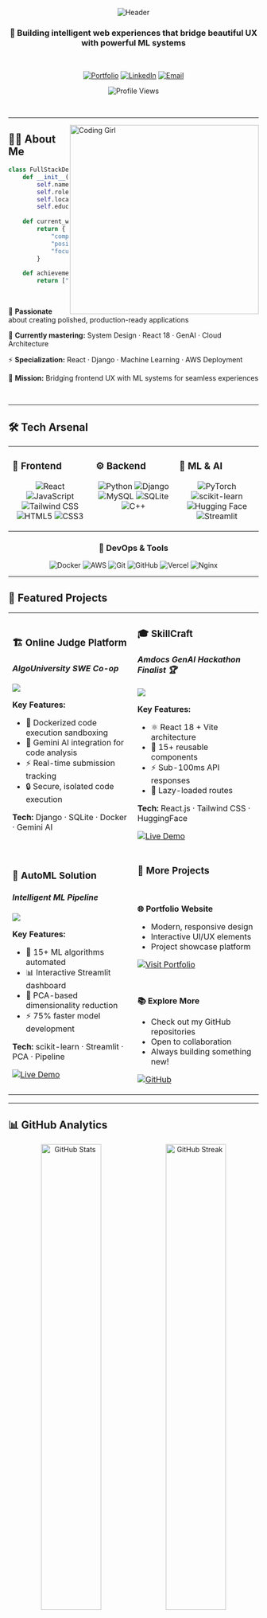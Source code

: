 <div align="center">

![Header](https://capsule-render.vercel.app/api?type=waving&color=gradient&customColorList=12,20,24&height=250&section=header&text=Purnima%20Sahoo&fontSize=90&fontAlignY=40&animation=fadeIn&fontColor=ffffff&desc=Full-Stack%20Developer%20·%20ML%20Enthusiast&descSize=20&descAlignY=60)

</div>

<div align="center">

### 💫 Building intelligent web experiences that bridge beautiful UX with powerful ML systems

<br/>

[![Portfolio](https://img.shields.io/badge/🌐_Portfolio-fullmoon.icu-FF6B9D?style=for-the-badge&labelColor=1a1a2e)](https://fullmoon.icu/)
[![LinkedIn](https://img.shields.io/badge/LinkedIn-Let's_Connect-0077B5?style=for-the-badge&logo=linkedin&logoColor=white&labelColor=1a1a2e)](https://www.linkedin.com/in/purnima-sahoo-61a566252/)
[![Email](https://img.shields.io/badge/Email-Say_Hi-EA4335?style=for-the-badge&logo=gmail&logoColor=white&labelColor=1a1a2e)](mailto:purnimajagganathsahoo@gmail.com)

![Profile Views](https://komarev.com/ghpvc/?username=Purnima2004&color=FF6B9D&style=flat-square&label=Profile+Views)

</div>

<br/>

---

<img align="right" alt="Coding Girl" width="380" src="https://cdn.dribbble.com/users/1162077/screenshots/3848914/programmer.gif">

## 👩‍💻 About Me

```python
class FullStackDeveloper:
    def __init__(self):
        self.name = "Purnima Sahoo"
        self.role = "Full-Stack Developer & ML Engineer"
        self.location = "India 🇮🇳"
        self.education = "B.Tech in Computer Science"
        
    def current_work(self):
        return {
            "company": "AlgoUniversity (YC S21)",
            "position": "SWE Co-op Intern",
            "focus": ["Online Judge Platform", "AI Integration"]
        }
    
    def achievements(self):
        return ["Amdocs GenAI Hackathon Finalist 🏆"]
```

<br/>

🎯 **Passionate** about creating polished, production-ready applications

🌱 **Currently mastering:** System Design · React 18 · GenAI · Cloud Architecture

⚡ **Specialization:** React · Django · Machine Learning · AWS Deployment

🚀 **Mission:** Bridging frontend UX with ML systems for seamless experiences

<br clear="right"/>

---

## 🛠️ Tech Arsenal

<div align="center">

<table>
<tr>
<td valign="top" width="33%">

### 🎨 Frontend
<div align="center">

![React](https://img.shields.io/badge/React-20232A?style=for-the-badge&logo=react&logoColor=61DAFB)
![JavaScript](https://img.shields.io/badge/JavaScript-323330?style=for-the-badge&logo=javascript&logoColor=F7DF1E)
![Tailwind CSS](https://img.shields.io/badge/Tailwind_CSS-38B2AC?style=for-the-badge&logo=tailwind-css&logoColor=white)
![HTML5](https://img.shields.io/badge/HTML5-E34F26?style=for-the-badge&logo=html5&logoColor=white)
![CSS3](https://img.shields.io/badge/CSS3-1572B6?style=for-the-badge&logo=css3&logoColor=white)

</div>
</td>

<td valign="top" width="33%">

### ⚙️ Backend
<div align="center">

![Python](https://img.shields.io/badge/Python-3776AB?style=for-the-badge&logo=python&logoColor=white)
![Django](https://img.shields.io/badge/Django-092E20?style=for-the-badge&logo=django&logoColor=white)
![MySQL](https://img.shields.io/badge/MySQL-005C84?style=for-the-badge&logo=mysql&logoColor=white)
![SQLite](https://img.shields.io/badge/SQLite-07405E?style=for-the-badge&logo=sqlite&logoColor=white)
![C++](https://img.shields.io/badge/C++-00599C?style=for-the-badge&logo=cplusplus&logoColor=white)

</div>
</td>

<td valign="top" width="33%">

### 🤖 ML & AI
<div align="center">

![PyTorch](https://img.shields.io/badge/PyTorch-EE4C2C?style=for-the-badge&logo=pytorch&logoColor=white)
![scikit-learn](https://img.shields.io/badge/scikit--learn-F7931E?style=for-the-badge&logo=scikit-learn&logoColor=white)
![Hugging Face](https://img.shields.io/badge/🤗_Hugging_Face-FFD21E?style=for-the-badge&logoColor=black)
![Streamlit](https://img.shields.io/badge/Streamlit-FF4B4B?style=for-the-badge&logo=Streamlit&logoColor=white)

</div>
</td>
</tr>
</table>

### 🚀 DevOps & Tools

![Docker](https://img.shields.io/badge/Docker-2CA5E0?style=for-the-badge&logo=docker&logoColor=white)
![AWS](https://img.shields.io/badge/Amazon_AWS-232F3E?style=for-the-badge&logo=amazon-aws&logoColor=white)
![Git](https://img.shields.io/badge/Git-F05032?style=for-the-badge&logo=git&logoColor=white)
![GitHub](https://img.shields.io/badge/GitHub-181717?style=for-the-badge&logo=github&logoColor=white)
![Vercel](https://img.shields.io/badge/Vercel-000000?style=for-the-badge&logo=vercel&logoColor=white)
![Nginx](https://img.shields.io/badge/Nginx-009639?style=for-the-badge&logo=nginx&logoColor=white)

</div>

---

## 🚀 Featured Projects

<div align="center">

<table>
<tr>
<td width="50%">

### 🏗️ Online Judge Platform
#### *AlgoUniversity SWE Co-op*

<a href="https://github.com/Purnima2004/OJ_Project_AlgoUniversity">
  <img src="https://github-readme-stats.vercel.app/api/pin/?username=Purnima2004&repo=OJ_Project_AlgoUniversity&theme=radical&hide_border=true&bg_color=0D1117&title_color=FF6B9D&icon_color=FFD700&text_color=FFFFFF" />
</a>

**Key Features:**
- 🐳 Dockerized code execution sandboxing
- 🤖 Gemini AI integration for code analysis
- ⚡ Real-time submission tracking
- 🔒 Secure, isolated code execution

**Tech:** Django · SQLite · Docker · Gemini AI

</td>

<td width="50%">

### 🎓 SkillCraft
#### *Amdocs GenAI Hackathon Finalist 🏆*

<a href="https://github.com/Purnima2004/SkillCraft_frontend">
  <img src="https://github-readme-stats.vercel.app/api/pin/?username=Purnima2004&repo=SkillCraft_frontend&theme=radical&hide_border=true&bg_color=0D1117&title_color=FF6B9D&icon_color=FFD700&text_color=FFFFFF" />
</a>

**Key Features:**
- ⚛️ React 18 + Vite architecture
- 🎨 15+ reusable components
- ⚡ Sub-100ms API responses
- 🔄 Lazy-loaded routes

**Tech:** React.js · Tailwind CSS · HuggingFace

[![Live Demo](https://img.shields.io/badge/Live_Demo-Visit_Site-FF6B9D?style=for-the-badge&logo=vercel&logoColor=white)](https://course-craft-front.vercel.app/)

</td>
</tr>

<tr>
<td width="50%">

### 🤖 AutoML Solution
#### *Intelligent ML Pipeline*

<a href="https://github.com/Purnima2004/AutoML-Solution">
  <img src="https://github-readme-stats.vercel.app/api/pin/?username=Purnima2004&repo=AutoML-Solution&theme=radical&hide_border=true&bg_color=0D1117&title_color=FF6B9D&icon_color=FFD700&text_color=FFFFFF" />
</a>

**Key Features:**
- 🔄 15+ ML algorithms automated
- 📊 Interactive Streamlit dashboard
- 🎯 PCA-based dimensionality reduction
- ⚡ 75% faster model development

**Tech:** scikit-learn · Streamlit · PCA · Pipeline

[![Live Demo](https://img.shields.io/badge/Live_Demo-Visit_Site-FF6B9D?style=for-the-badge&logo=streamlit&logoColor=white)](https://automl-pro.streamlit.app/)

</td>

<td width="50%">

### 💼 More Projects

<br/>

**🌐 Portfolio Website**
- Modern, responsive design
- Interactive UI/UX elements
- Project showcase platform

[![Visit Portfolio](https://img.shields.io/badge/Visit-fullmoon.icu-FF6B9D?style=for-the-badge&logo=google-chrome&logoColor=white)](https://fullmoon.icu/)

<br/>

**📚 Explore More**
- Check out my GitHub repositories
- Open to collaboration
- Always building something new!

[![GitHub](https://img.shields.io/badge/View_All-Repositories-181717?style=for-the-badge&logo=github&logoColor=white)](https://github.com/Purnima2004?tab=repositories)

</td>
</tr>
</table>

</div>

---

## 📊 GitHub Analytics

<div align="center">

<img width="49%" src="https://github-readme-stats.vercel.app/api?username=Purnima2004&show_icons=true&theme=radical&hide_border=true&bg_color=0D1117&title_color=FF6B9D&icon_color=FFD700&text_color=FFFFFF&count_private=true&include_all_commits=true" alt="GitHub Stats" />
<img width="49%" src="https://streak-stats.demolab.com?user=Purnima2004&theme=radical&hide_border=true&background=0D1117&ring=FF6B9D&fire=FFD700&currStreakLabel=FFFFFF&sideNums=FFFFFF&currStreakNum=FF6B9D&sideLabels=FFFFFF&dates=888888" alt="GitHub Streak" />

</div>

<div align="center">

<img width="70%" src="https://github-readme-activity-graph.vercel.app/graph?username=Purnima2004&theme=react-dark&hide_border=true&bg_color=0D1117&color=FF6B9D&line=FFD700&point=FFFFFF&area=true&area_color=FF6B9D" alt="Contribution Graph" />

</div>

<br/>

<div align="center">

<img width="49%" src="https://github-readme-stats.vercel.app/api/top-langs/?username=Purnima2004&layout=compact&theme=radical&hide_border=true&bg_color=0D1117&title_color=FF6B9D&text_color=FFFFFF&langs_count=10&hide=jupyter%20notebook" alt="Top Languages" />
<img width="49%" src="https://github-profile-trophy.vercel.app/?username=Purnima2004&theme=radical&no-frame=true&no-bg=true&column=4&row=2&margin-w=10&margin-h=10" alt="GitHub Trophies" />

</div>

---

## 🎯 Current Learning Path

<div align="center">

```javascript
const learningJourney = {
    ml_ops: {
        focus: ["Hugging Face Transformers", "Gemini API", "Production ML Pipelines"],
        goal: "Deploy scalable ML solutions"
    },
    
    frontend: {
        focus: ["React 18 Patterns", "Component Composition", "Performance Optimization"],
        goal: "Master modern React architecture"
    },
    
    backend: {
        focus: ["System Design", "Scalable Architectures", "API Design Patterns"],
        goal: "Build robust backend systems"
    },
    
    devops: {
        focus: ["AWS EC2", "Nginx Configuration", "SSL/TLS Setup", "CI/CD Pipelines"],
        goal: "Streamline deployment workflows"
    }
};

console.log("Always learning, always growing! 🚀");
```

</div>

---

## 💭 Daily Inspiration

<div align="center">

<img src="https://quotes-github-readme.vercel.app/api?type=horizontal&theme=radical&quote=Resilience%20is%20not%20what%20happens%20to%20you.%20It's%20how%20you%20react%20to,%20respond%20to,%20and%20recover%20from%20what%20happens%20to%20you.&author=Jeffrey%20Gitomer" alt="Quote" />

</div>

---

<div align="center">

## 🤝 Let's Connect & Collaborate!

*I'm always excited about interesting conversations, collaboration opportunities, and new projects!*

<br/>

<a href="https://www.linkedin.com/in/purnima-sahoo-61a566252/">
  <img src="https://img.shields.io/badge/LinkedIn-Connect_with_me-0077B5?style=for-the-badge&logo=linkedin&logoColor=white&labelColor=1a1a2e" alt="LinkedIn" />
</a>
<a href="mailto:purnimajagganathsahoo@gmail.com">
  <img src="https://img.shields.io/badge/Email-Drop_a_message-EA4335?style=for-the-badge&logo=gmail&logoColor=white&labelColor=1a1a2e" alt="Email" />
</a>
<a href="https://fullmoon.icu/">
  <img src="https://img.shields.io/badge/Portfolio-Explore_my_work-FF6B9D?style=for-the-badge&logo=google-chrome&logoColor=white&labelColor=1a1a2e" alt="Portfolio" />
</a>
<a href="https://github.com/Purnima2004">
  <img src="https://img.shields.io/badge/GitHub-Follow_me-181717?style=for-the-badge&logo=github&logoColor=white&labelColor=1a1a2e" alt="GitHub" />
</a>

<br/>
<br/>

### 📫 Open to opportunities in:
**Full-Stack Development** · **ML Engineering** · **Open Source Contributions** · **Tech Collaborations**

<br/>

![Footer](https://capsule-render.vercel.app/api?type=waving&color=gradient&customColorList=12,20,24&height=120&section=footer)

---

<sup>⭐ From [Purnima2004](https://github.com/Purnima2004) | Made with 💜 and lots of ☕</sup>

</div>
